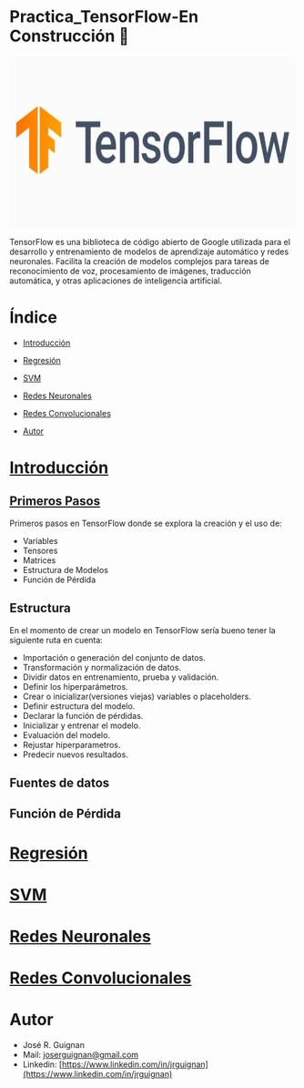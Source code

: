 # Practica_TensorFlow-En Construcción :construction:

<p align="center">
<img src="images/tensorflow.png"  height=300>
</p>

TensorFlow es una biblioteca de código abierto de Google utilizada para el desarrollo y entrenamiento de modelos de aprendizaje automático y redes neuronales. Facilita la creación de modelos complejos para tareas de reconocimiento de voz, procesamiento de imágenes, traducción automática, y otras aplicaciones de inteligencia artificial.

# Índice

* [Introducción](#Introducción) 

* [Regresión](#Regresión) 

* [SVM](#SVM) 

* [Redes Neuronales](#Redes-Neuronales)

* [Redes Convolucionales](#Redes-Convolucionales) 

* [Autor](#Autor)



# [Introducción](https://github.com/jrguignan/TensorFlow/tree/main/introduccion)

## [Primeros Pasos]()
Primeros pasos en TensorFlow donde se explora la creación y el uso de:

- Variables 
- Tensores
- Matrices
- Estructura de Modelos
- Función de Pérdida 

## Estructura
En el momento de crear un modelo en TensorFlow sería bueno tener la siguiente ruta en cuenta:

- Importación o generación del conjunto de datos.
- Transformación y normalización de datos.
- Dividir datos en entrenamiento, prueba y validación.
- Definir los hiperparámetros.
- Crear o inicializar(versiones viejas) variables o placeholders.
- Definir estructura del modelo.
- Declarar la función de pérdidas.
- Inicializar y entrenar el modelo.
- Evaluación del modelo.
- Rejustar hiperparametros.
- Predecir nuevos resultados.

## Fuentes de datos

## Función de Pérdida

# [Regresión](https://github.com/jrguignan/TensorFlow/tree/main/regresion)

# [SVM](https://github.com/jrguignan/TensorFlow/tree/main/svm) 

# [Redes Neuronales](https://github.com/jrguignan/TensorFlow/tree/main/redes_neuronales)

# [Redes Convolucionales](https://github.com/jrguignan/TensorFlow/tree/main/redes_convolucionales) 


# Autor

- José R. Guignan
- Mail: joserguignan@gmail.com
- Linkedin: [https://www.linkedin.com/in/jrguignan](https://www.linkedin.com/in/jrguignan)
